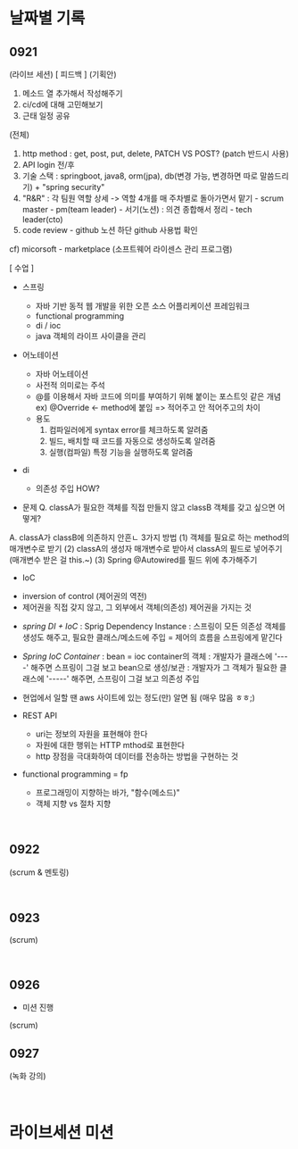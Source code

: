 # 날짜별 기록

## 0921
(라이브 세션)
[ 피드백 ]
(기획안)
1. 메소드 열 추가해서 작성해주기
2. ci/cd에 대해 고민해보기
3. 근태 일정 공유

(전체)
1. http method : get, post, put, delete, PATCH VS POST? (patch 반드시 사용)
2. API login 전/후
3. 기술 스택 : springboot, java8, orm(jpa), db(변경 가능, 변경하면 따로 말씀드리기)
			+ "spring security"
4. "R&R" : 각 팀원 역할 상세 -> 역할 4개를 매 주차별로 돌아가면서 맡기
			- scrum master
			- pm(team leader)
			- 서기(노션) : 의견 종합해서 정리
			- tech leader(cto)
5. code review - github
	노션 하단 github 사용법 확인


cf) micorsoft - marketplace (소프트웨어 라이센스 관리 프로그램)



[ 수업 ]
* 스프링
  - 자바 기반 동적 웹 개발을 위한 오픈 소스 어플리케이션 프레임워크
  - functional programming
  - di / ioc
  - java 객체의 라이프 사이클을 관리

* 어노테이션
  - 자바 어노테이션
  - 사전적 의미로는 주석
  - @를 이용해서 자바 코드에 의미를 부여하기 위해 붙이는 포스트잇 같은 개념
	ex) @Override <- method에 붙임
		=> 적어주고 안 적어주고의 차이
  - 용도
	1) 컴파일러에게 syntax error를 체크하도록 알려줌
	2) 빌드, 배치할 때 코드를 자동으로 생성하도록 알려줌
	3) 실행(컴파일) 특정 기능을 실행하도록 알려줌

* di
  - 의존성 주입 HOW?

* 문제
Q. classA가 필요한 객체를 직접 만들지 않고 classB 객체를 갖고 싶으면 어떻게?

A. classA가 classB에 의존하지 안흔ㄴ 3가지 방법
	(1) 객체를 필요로 하는 method의 매개변수로 받기
	(2) classA의 생성자 매개변수로 받아서 classA의 필드로 넣어주기 (매개변수 받은 걸 this.~)
	(3) Spring @Autowired를 필드 위에 추가해주기

* IoC
- inversion of control (제어권의 역전)
- 제어권을 직접 갖지 않고, 그 외부에서 객체(의존성) 제어권을 가지는 것

* *spring DI + IoC*
  : Sprig Dependency Instance
  : 스프링이 모든 의존성 객체를 생성도 해주고, 필요한 클래스/메소드에 주입
  = 제어의 흐름을 스프링에게 맡긴다

* *Spring IoC Container*
  : bean = ioc container의 객체
  : 개발자가 클래스에 '----' 해주면 스프링이 그걸 보고 bean으로 생성/보관
  : 개발자가 그 객체가 필요한 클래스에 '-----' 해주면, 스프링이 그걸 보고 의존성 주입

- 현업에서 일할 땐 aws 사이트에 있는 정도(만) 알면 됨 (매우 많음 ㅎㅎ;)

* REST API
  - uri는 정보의 자원을 표현해야 한다
  - 자원에 대한 행위는 HTTP mthod로 표현한다
  - http 장점을 극대화하여 데이터를 전송하는 방법을 구현하는 것

* functional programming = fp
  - 프로그래밍이 지향하는 바가, "함수(메소드)"
  - 객체 지향 vs 절차 지향

</br>


## 0922
(scrum & 멘토링)

</br>

## 0923
(scrum)

</br>

## 0926
* 미션 진행

(scrum)


## 0927
(녹화 강의)


</br>

# 라이브세션 미션

</br>
